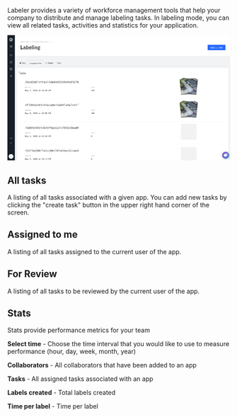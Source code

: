 Labeler provides a variety of workforce management tools that help your company to distribute and manage labeling tasks. In labeling mode, you can view all related tasks, activities and statistics for your application.

![](../../images/workforce_management.jpg)

## All tasks

A listing of all tasks associated with a given app. You can add new tasks by clicking the "create task" button in the upper right hand corner of the screen.

## Assigned to me

A listing of all tasks assigned to the current user of the app.

## For Review

A listing of all tasks to be reviewed by the current user of the app.

## Stats

Stats provide performance metrics for your team


**Select time** - Choose the time interval that you would like to use to measure performance (hour, day, week, month, year)

**Collaborators** - All collaborators that have been added to an app

**Tasks** - All assigned tasks associated with an app

**Labels created** - Total labels created

**Time per label** - Time per label
